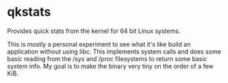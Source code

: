 qkstats
====

Provides quick stats from the kernel for 64 bit Linux systems.

This is mostly a personal experiment to see what it's like build an application without using libc. This implements system calls and does some basic reading from the /sys and /proc filesystems to return some basic system info. My goal is to make the binary very tiny on the order of a few KiB.